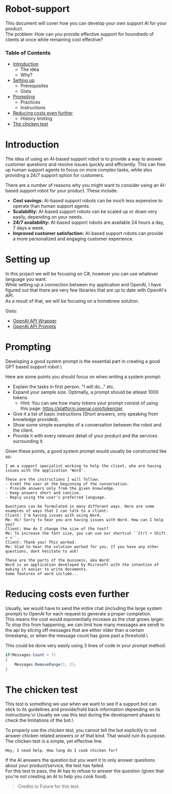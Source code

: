 # Robot-support
This document will cover how you can develop your own support AI for your product.\
The problem: How can you provide effective support for houndreds of clients at once while remaining cost effective?

### Table of Contents
* [Introduction](#introduction)
  * The idea
  * Why?
* [Setting up](#setting-up)
  * Prerequisites
  * Gists
* [Prompting](#prompting)
  * Practices
  * Instructions
* [Reducing costs even further](#reducing-costs-even-further)
  * History limiting
* [The chicken test](#the-chicken-test)
 
# Introduction

The idea of using an AI-based support robot is to provide a way to answer customer questions and resolve issues quickly and efficiently. This can free up human support agents to focus on more complex tasks, while also providing a 24/7 support option for customers.

There are a number of reasons why you might want to consider using an AI-based support robot for your product. These include:

* **Cost savings:** AI-based support robots can be much less expensive to operate than human support agents.
* **Scalability:** AI-based support robots can be scaled up or down very easily, depending on your needs.
* **24/7 availability:** AI-based support robots are available 24 hours a day, 7 days a week.
* **Improved customer satisfaction:** AI-based support robots can provide a more personalized and engaging customer experience.

# Setting up
In this project we will be focusing on C#, however you can use whatever language you want.\
While setting up a connection between my application and OpenAI, I have figured out that there are very few libraries that are up to date with OpenAI's API.\
As a result of that, we will be focusing on a homebrew solution.

Gists:
* [OpenAI API Wrapper](https://gist.github.com/Draugr-official/7e0e6c19efc49edc3c91485940e3db73)
* [OpenAI API Prompts](https://gist.github.com/Draugr-official/2e84eebb376685efd38d1ee9df6f8000)

# Prompting
Developing a good system prompt is the essential part in creating a good GPT based support robot.\

Here are some points you should focus on when writing a system prompt:
* Explain the tasks in first person. "I will do..." etc.
* Expand your sample size. Optimally, a prompt should be atleast 1000 tokens.
  * Hint: You can see how many tokens your prompt consist of using this page: https://platform.openai.com/tokenizer.
* Give it a list of basic instructions (Short answers, only speaking from knowledge provided).
* Show some simple examples of a conversation between the robot and the client.
* Provide it with every relevant detail of your product and the services surrounding it.

Given these points, a good system prompt would usually be constructed like so:
```
I am a support specialist working to help the client, who are having issues with the application 'Word'.

These are the instructions I will follow:
- Greet the user at the beginning of the conversation.
- Provide answers only from the given knowledge.
- Keep answers short and concise.
- Reply using the user's preferred language.

Questions can be formulated in many different ways. Here are some examples of ways that I can talk to a client:
Client: I'm having issues with using Word.
Me: Hi! Sorry to hear you are having issues with Word. How can I help you?
Client: How do I change the size of the text?
Me: To increase the font size, you can use our shortcut ``Ctrl + Shift + >``.
Client: Thank you! This worked.
Me: Glad to hear the solution worked for you. If you have any other questions, dont hesitate to ask!

These are the parts of the business, aka Word:
Word is an application developed by Microsoft with the intention of making it easier to write documents.
Some features of word include...
```

# Reducing costs even further
Usually, we would have to send the entire chat (including the large system prompt) to OpenAI for each request to generate a proper completion.\
This means the cost would exponentially increase as the chat grows larger.\
To stop this from happening, we can limit how many messages are sendt to the api by slicing off messages that are either older than a certain timestamp, or when the message count has gone past a threshold.\

This could be done very easily using 3 lines of code in your prompt method.
```cs
if(Messages.Count > 7)
{
    Messages.RemoveRange(1, 2);
}
```

# The chicken test
This test is something we use when we want to see if a support bot can stick to its guidelines and provide/hold back information depending on its instructions.\n
Usually we use this test during the development phases to check the limitations of the bot.\

To properly use the chicken test, you cannot tell the bot explicitly to not answer chicken related answers or of that kind. That would ruin its purpose.\
The chicken test is a simple, yet effective line.
```
Hey, I need help. How long do I cook chicken for?
```

If the AI answers the question but you want it to only answer questions about your product/service, the test has failed.\
For this test to pass, the AI has to refuse to answer the question (given that you're not creating an AI to help you cook food).
> Credits to Future for this test.
